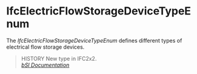 IfcElectricFlowStorageDeviceTypeEnum
====================================
The _IfcElectricFlowStorageDeviceTypeEnum_ defines different types of
electrical flow storage devices.  
  
> HISTORY  New type in IFC2x2.  
[ _bSI
Documentation_](https://standards.buildingsmart.org/IFC/DEV/IFC4_2/FINAL/HTML/schema/ifcelectricaldomain/lexical/ifcelectricflowstoragedevicetypeenum.htm)



